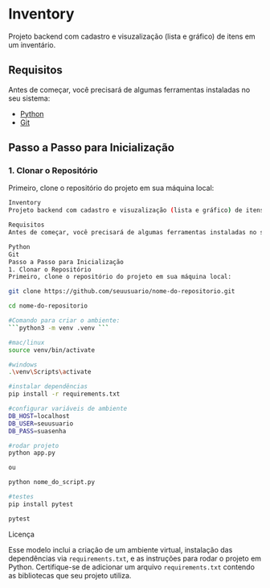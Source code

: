 # Inventory

Projeto backend com cadastro e visuzalização (lista e gráfico) de itens em um inventário.

## Requisitos

Antes de começar, você precisará de algumas ferramentas instaladas no seu sistema:

- [Python](https://www.python.org/downloads/) 
- [Git](https://git-scm.com/)

## Passo a Passo para Inicialização

### 1. Clonar o Repositório

Primeiro, clone o repositório do projeto em sua máquina local:

```bash
Inventory
Projeto backend com cadastro e visuzalização (lista e gráfico) de itens em um inventário.

Requisitos
Antes de começar, você precisará de algumas ferramentas instaladas no seu sistema:

Python
Git
Passo a Passo para Inicialização
1. Clonar o Repositório
Primeiro, clone o repositório do projeto em sua máquina local:

git clone https://github.com/seuusuario/nome-do-repositorio.git

cd nome-do-repositorio

#Comando para criar o ambiente:
```python3 -m venv .venv ```

#mac/linux
source venv/bin/activate

#windows
.\venv\Scripts\activate

#instalar dependências
pip install -r requirements.txt

#configurar variáveis de ambiente
DB_HOST=localhost
DB_USER=seuusuario
DB_PASS=suasenha

#rodar projeto
python app.py

ou

python nome_do_script.py

#testes
pip install pytest

pytest

```

Licença

Esse modelo inclui a criação de um ambiente virtual, instalação das dependências via `requirements.txt`, e as instruções para rodar o projeto em Python. Certifique-se de adicionar um arquivo `requirements.txt` contendo as bibliotecas que seu projeto utiliza.
